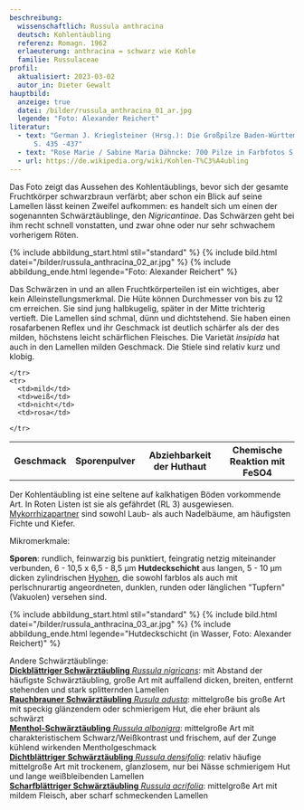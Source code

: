 ```yaml
---
beschreibung:
  wissenschaftlich: Russula anthracina
  deutsch: Kohlentäubling
  referenz: Romagn. 1962
  erlaeuterung: anthracina = schwarz wie Kohle
  familie: Russulaceae
profil:
  aktualisiert: 2023-03-02
  autor_in: Dieter Gewalt
hauptbild:
  anzeige: true
  datei: /bilder/russula_anthracina_01_ar.jpg
  legende: "Foto: Alexander Reichert"
literatur:
  - text: "German J. Krieglsteiner (Hrsg.): Die Großpilze Baden-Württembergs Band 2
      S. 435 -437"
  - text: "Rose Marie / Sabine Maria Dähncke: 700 Pilze in Farbfotos S. 475"
  - url: https://de.wikipedia.org/wiki/Kohlen-T%C3%A4ubling
---
```

Das Foto zeigt das Aussehen des Kohlentäublings, bevor sich der gesamte Fruchtkörper schwarzbraun verfärbt; aber schon ein Blick auf seine Lamellen lässt keinen Zweifel aufkommen: es handelt sich um einen der sogenannten Schwärztäublinge, den *Nigricantinae*. Das Schwärzen geht bei ihm recht schnell vonstatten, und zwar ohne oder nur sehr schwachem vorherigem Röten.

{% include abbildung_start.html stil="standard" %}
{% include bild.html datei="/bilder/russula_anthracina_02_ar.jpg" %}
{% include abbildung_ende.html legende="Foto: Alexander Reichert" %}

Das Schwärzen in und an allen Fruchtkörperteilen ist ein wichtiges, aber kein Alleinstellungsmerkmal. Die Hüte können Durchmesser von bis zu 12 cm erreichen. Sie sind jung halbkugelig, später in der Mitte trichterig vertieft. Die Lamellen sind schmal, dünn und dichtstehend. Sie haben einen rosafarbenen Reflex und ihr Geschmack ist deutlich schärfer als der des milden, höchstens leicht schärflichen Fleisches. Die Varietät *insipida* hat auch in den Lamellen milden Geschmack. Die Stiele sind relativ kurz und klobig.

<div class="table-responsive">
  <table class="table taeubling">
    <tr>
      <th rowspan="2">Geschmack</th>
      <th rowspan="2">Sporenpulver</th>
      <th rowspan="2">Abziehbarkeit der Huthaut</th>
      <th colspan="3" class="text-center">Chemische Reaktion mit FeSO4</th>
    </tr>
    <tr>
      
      
    </tr>
    <tr>
      <td>mild</td>
      <td>weiß</td>
      <td>nicht</td>
      <td>rosa</td>
       
    </tr>
  </table>
</div>

Der Kohlentäubling ist eine seltene auf kalkhatigen Böden vorkommende Art. In Roten Listen ist sie als gefährdet (RL 3) ausgewiesen. [Mykorrhizapartner](Mykorrhiza "Glossar") sind  sowohl Laub- als auch Nadelbäume, am häufigsten Fichte und Kiefer.

Mikromerkmale: 

**Sporen**: rundlich, feinwarzig bis punktiert, feingratig netzig miteinander verbunden, 6 - 10,5 x 6,5 - 8,5 µm 
**Hutdeckschicht** aus langen, 5 - 10 µm dicken zylindrischen [Hyphen](Hyphen "Glossar"), die sowohl farblos als auch mit perlschnurartig angeordneten, dunklen, runden oder länglichen "Tupfern" (Vakuolen) versehen sind.

{% include abbildung_start.html stil="standard" %}
{% include bild.html datei="/bilder/russula_anthracina_03_ar.jpg" %}
{% include abbildung_ende.html legende="Hutdeckschicht (in Wasser, Foto: Alexander Reichert)" %}

Andere Schwärztäublinge:\
[**Dickblättriger Schwärztäubling** *Russula nigricans*](/pilze/russula-nigricans-dickblättriger-schwärztäubling): mit Abstand der häufigste Schwärztäubling, große Art mit auffallend dicken, breiten, entfernt stehenden und stark splitternden Lamellen\
[**Rauchbrauner Schwärztäubling** *Rusula adusta*](/pilze/russula-adusta-rauchbrauner-täubling): mittelgroße bis große Art mit speckig glänzendem oder schmierigem Hut, die eher bräunt als schwärzt\
[**Menthol-Schwärztäubling** *Russula albonigra*](/pilze/russula-albonigra-menthol-schwärztäubling): mittelgroße Art mit charakteristischem Schwarz/Weißkontrast und frischem, auf der Zunge kühlend wirkenden Mentholgeschmack\
[**Dichtblättriger Schwärztäubling** *Russula densifolia*](/pilze/russula-densifolia-dichtblättriger-schwärztäubling): relativ häufige mittelgroße Art mit trockenem, glanzlosem, nur bei Nässe schmierigem Hut und lange weißbleibenden Lamellen\
[**Scharfblättriger Schwärztäubling** *Russula acrifolia*](/pilze/russula-acrifolia-scharfblättriger-schwärztäubling): mittelgroße Art mit mildem Fleisch, aber scharf schmeckenden Lamellen